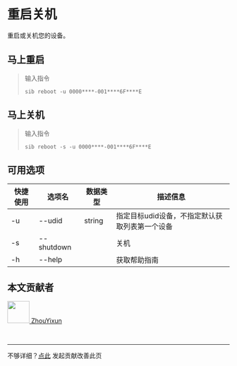 # 重启关机

重启或关机您的设备。

## 马上重启
> 输入指令
> ```
> sib reboot -u 0000****-001****6F****E
> ```

## 马上关机
> 输入指令
> ```
> sib reboot -s -u 0000****-001****6F****E
> ``` 

## 可用选项

|  快捷使用 | 选项名  | 数据类型 | 描述信息 |
|  ----  | ----  | ---- | ---- |
| -u  | --udid | string | 指定目标udid设备，不指定默认获取列表第一个设备 |
| -s  | --shutdown |  | 关机 |
| -h  | --help | |  获取帮助指南  |

## 本文贡献者
<div class="cont">
<a href="https://github.com/ZhouYixun" target="_blank">
<img src="https://avatars.githubusercontent.com/u/56339314?v=4" width="50"/>
<span>ZhouYixun</span>
</a>
</div>


&nbsp;
&nbsp;
***
不够详细？[点此](https://github.com/SonicCloudOrg/sonic-offical-website/edit/main/src/markdown/sib/sib-reboot.md) 发起贡献改善此页